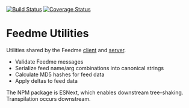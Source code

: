 [![Build Status](https://travis-ci.com/aarong/feedme-util.svg?branch=master)](https://travis-ci.com/aarong/feedme-util)
[![Coverage Status](https://coveralls.io/repos/github/aarong/feedme-util/badge.svg?branch=master)](https://coveralls.io/github/aarong/feedme-util?branch=master)

# Feedme Utilities

Utilities shared by the Feedme [client](https://github.com/aarong/feedme-client)
and [server](https://github.com/aarong/feedme-server).

- Validate Feedme messages
- Serialize feed name/arg combinations into canonical strings
- Calculate MD5 hashes for feed data
- Apply deltas to feed data

The NPM package is ESNext, which enables downstream tree-shaking. Transpilation
occurs downstream.

